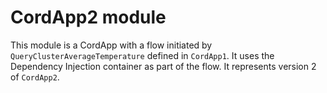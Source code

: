 # CordApp2 module

This module is a CordApp with a flow initiated by `QueryClusterAverageTemperature` defined in `CordApp1`.
It uses the Dependency Injection container as part of the flow.
It represents version 2 of `CordApp2`.